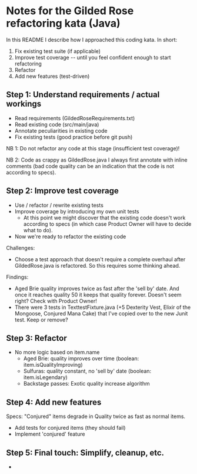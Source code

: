 # Notes for the Gilded Rose refactoring kata (Java)

In this README I describe how I approached this coding kata. In short:

1. Fix existing test suite (if applicable)
2. Improve test coverage -- until you feel confident enough to start refactoring
3. Refactor
4. Add new features (test-driven)

## Step 1: Understand requirements / actual workings

- Read requirements (GildedRoseRequirements.txt)
- Read existing code (src/main/java)
- Annotate peculiarities in existing code
- Fix existing tests (good practice before git push)

NB 1: Do not refactor any code at this stage (insufficient test coverage)!

NB 2: Code as crappy as GildedRose.java I always first annotate with inline comments 
(bad code quality can be an indication that the code is not according to specs).
 
## Step 2: Improve test coverage 

- Use / refactor / rewrite existing tests
- Improve coverage by introducing my own unit tests
  - At this point we might discover that the existing code doesn't work according to specs (in which case Product Owner will have to decide what to do). 
- Now we're ready to refactor the existing code

Challenges: 
- Choose a test approach that doesn't require a complete overhaul after GildedRose.java is refactored. 
So this requires some thinking ahead. 

Findings:
- Aged Brie quality improves twice as fast after the 'sell by' date. And once it reaches quality 50 it keeps that quality forever. Doesn't seem right? Check with Product Owner!
- There were 3 tests in TexttestFixture.java (+5 Dexterity Vest, Elixir of the Mongoose, Conjured Mana Cake) that I've copied over to the new Junit test. Keep or remove?

## Step 3: Refactor


- No more logic based on item.name
  - Aged Brie: quality improves over time (boolean: item.isQualityImproving)
  - Sulfuras: quality constant, no 'sell by' date (boolean: item.isLegendary)
  - Backstage passes: Exotic quality increase algorithm

## Step 4: Add new features

Specs: "Conjured" items degrade in Quality twice as fast as normal items.

- Add tests for conjured items (they should fail)
- Implement 'conjured' feature

## Step 5: Final touch: Simplify, cleanup, etc.

- 
